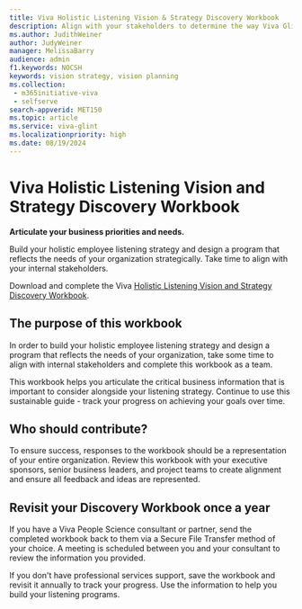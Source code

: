 ```yaml
---
title: Viva Holistic Listening Vision & Strategy Discovery Workbook 
description: Align with your stakeholders to determine the way Viva Glint survey programs can work best for your organization. This workbook helps you articulate the critical business information that is important to consider alongside your listening strategy and track the progress of your goals over time. 
ms.author: JudithWeiner
author: JudyWeiner
manager: MelissaBarry
audience: admin
f1.keywords: NOCSH
keywords: vision strategy, vision planning
ms.collection: 
 - m365initiative-viva
 - selfserve
search-appverid: MET150
ms.topic: article
ms.service: viva-glint
ms.localizationpriority: high
ms.date: 08/19/2024
---
```


# Viva Holistic Listening Vision and Strategy Discovery Workbook 

**Articulate your business priorities and needs.** 

Build your holistic employee listening strategy and design a program that reflects the needs of your organization strategically. Take time to align with your internal stakeholders. 

Download and complete the Viva [Holistic Listening Vision and Strategy Discovery Workbook](https://www.microsoft.com/download/details.aspx?id=106205). 

## The purpose of this workbook

In order to build your holistic employee listening strategy and design a program that reflects the needs of your organization, take some time to align with internal stakeholders and complete this workbook as a team.

This workbook helps you articulate the critical business information that is important to consider alongside your listening strategy. Continue to use this sustainable guide - track your progress on achieving your goals over time.

## Who should contribute?

To ensure success, responses to the workbook should be a representation of your entire organization. Review this workbook with your executive sponsors, senior business leaders, and project teams to create alignment and ensure all feedback and ideas are represented.

## Revisit your Discovery Workbook once a year

If you have a Viva People Science consultant or partner, send the completed workbook back to them via a Secure File Transfer method of your choice. A meeting is scheduled between you and your consultant to review the information you provided.

If you don't have professional services support, save the workbook and revisit it annually to track your progress. Use the information to help you build your listening programs.
